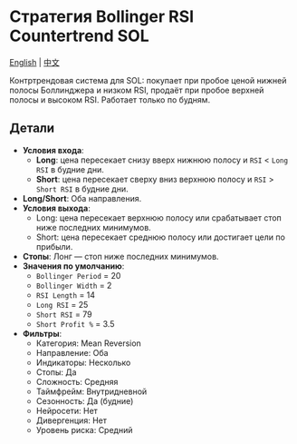 # Стратегия Bollinger RSI Countertrend SOL
[English](README.md) | [中文](README_cn.md)

Контртрендовая система для SOL: покупает при пробое ценой нижней полосы Боллинджера и низком RSI, продаёт при пробое верхней полосы и высоком RSI. Работает только по будням.

## Детали

- **Условия входа**:
  - **Long**: цена пересекает снизу вверх нижнюю полосу и `RSI` < `Long RSI` в будние дни.
  - **Short**: цена пересекает сверху вниз верхнюю полосу и `RSI` > `Short RSI` в будние дни.
- **Long/Short**: Оба направления.
- **Условия выхода**:
  - Long: цена пересекает верхнюю полосу или срабатывает стоп ниже последних минимумов.
  - Short: цена пересекает среднюю полосу или достигает цели по прибыли.
- **Стопы**: Лонг — стоп ниже последних минимумов.
- **Значения по умолчанию**:
  - `Bollinger Period` = 20
  - `Bollinger Width` = 2
  - `RSI Length` = 14
  - `Long RSI` = 25
  - `Short RSI` = 79
  - `Short Profit %` = 3.5
- **Фильтры**:
  - Категория: Mean Reversion
  - Направление: Оба
  - Индикаторы: Несколько
  - Стопы: Да
  - Сложность: Средняя
  - Таймфрейм: Внутридневной
  - Сезонность: Да (будние)
  - Нейросети: Нет
  - Дивергенция: Нет
  - Уровень риска: Средний
